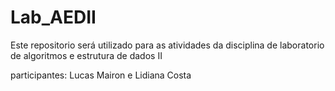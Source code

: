 # Lab_AEDII
Este repositorio será utilizado para as atividades da disciplina de laboratorio de algoritmos e estrutura de dados II
 
participantes: Lucas Mairon e Lidiana Costa